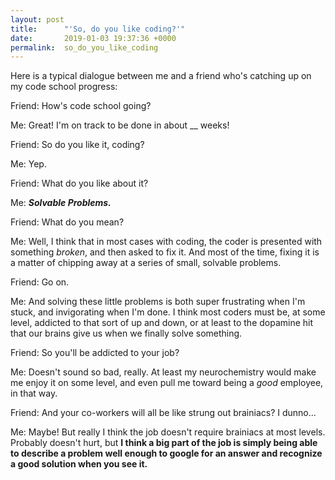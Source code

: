 ```yaml
---
layout: post
title:      "'So, do you like coding?'"
date:       2019-01-03 19:37:36 +0000
permalink:  so_do_you_like_coding
---
```


Here is a typical dialogue between me and a friend who's catching up on my code school progress:

Friend:  How's code school going?

Me:  Great! I'm on track to be done in about __ weeks!

Friend:  So do you like it, coding?

Me:  Yep.

Friend:  What do you like about it?

Me:  <b><i>Solvable Problems.</b></i>

Friend:  What do you mean?

Me:  Well, I think that in most cases with coding, the coder is presented with something <i>broken</i>, and then asked to fix it. And most of the time, fixing it is a matter of chipping away at a series of small, solvable problems. 

Friend:  Go on.

Me:  And solving these little problems is both super frustrating when I'm stuck, and invigorating when I'm done. I think most coders must be, at some level, addicted to that sort of up and down, or at least to the dopamine hit that our brains give us when we finally solve something.

Friend: So you'll be addicted to your job?

Me:  Doesn't sound so bad, really. At least my neurochemistry would make me enjoy it on some level, and even pull me toward being a <i>good</i> employee, in that way.

Friend: And your co-workers will all be like strung out brainiacs? I dunno...

Me: Maybe! But really I think the job doesn't require brainiacs at most levels. Probably doesn't hurt, but <b>I think a big part of the job is simply being able to describe a problem well enough to google for an answer and recognize a good solution when you see it. </b>

